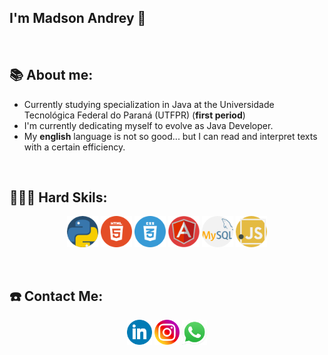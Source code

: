 ## I'm Madson Andrey :wave:

<p>&nbsp;</p>

## 📚 About me:

- Currently studying specialization in Java at the Universidade Tecnológica Federal do Paraná (UTFPR) (**first period**)
- I'm currently dedicating myself to evolve as Java Developer.
- My **english** language is not so good... but I can read and interpret texts with a certain efficiency.

<p>&nbsp;</p>

## 👨🏻‍💻 Hard Skils:

<div>
<p align="center">
  

<img src="https://github.com/madsonandrey/madsonandrey/blob/main/Profile/icons/icon-python.png" alt="python" width="50" height="50"/> 
<img src="https://github.com/madsonandrey/madsonandrey/blob/main/Profile/icons/icon-html.png" alt="html" width="50" height="50"/> 
<img src="https://github.com/madsonandrey/madsonandrey/blob/main/Profile/icons/icon-css.png" alt="css3" width="50" height="50"/> 
<img src="https://github.com/madsonandrey/madsonandrey/blob/main/Profile/icons/icon-angularJs.png" alt="angular" width="50" height="50"/> 
<img src="https://github.com/madsonandrey/madsonandrey/blob/main/Profile/icons/icon-mysql.png" alt="mysql" width="50" height="50"/>
<img src="https://github.com/madsonandrey/madsonandrey/blob/main/Profile/icons/icon-javascript.png" alt="javascript" width="50" height="50"/> 

</div>

<p>&nbsp;</p>

## ☎️ Contact Me:

<p align="center">
<a href = https://www.linkedin.com/in/madson-andrey/><img src="https://github.com/madsonandrey/madsonandrey/blob/main/Profile/icons/icon-linkedlin.png" alt='linkedlin' height='40'></a>
<a href = https://www.instagram.com/andrey.madson/><img src="https://github.com/madsonandrey/madsonandrey/blob/main/Profile/icons/icon-instagram.png" alt='instagram' height='40'></a>
<a href = https://api.whatsapp.com/send?phone=5581999133657/><img src="https://github.com/madsonandrey/madsonandrey/blob/main/Profile/icons/whatsapp-logo-1.png" alt='whatsapp' height='40'></a>




